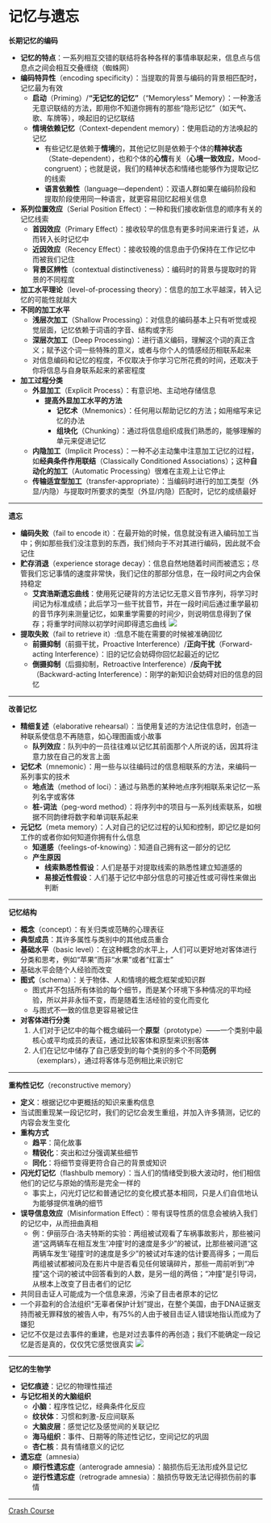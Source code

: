 # 记忆与遗忘
  **长期记忆的编码**
* **记忆的特点**：一系列相互交错的联结将各种各样的事情串联起来，信息点与信息点之间会相互交叠缠绕（蜘蛛网）
* **编码特异性**（encoding specificity）：当提取的背景与编码的背景相匹配时，记忆最为有效
  * **启动**（Priming）/**“无记忆的记忆”**（“Memoryless” Memory）：一种激活无意识联结的方法，即用你不知道你拥有的那些“隐形记忆”（如天气、歌、车牌等），唤起旧的记忆联结
  * **情境依赖记忆**（Context-dependent memory）：使用启动的方法唤起的记忆
    * 有些记忆是依赖于**情境**的，其他记忆则是依赖于个体的**精神状态**（State-dependent），也和个体的**心情**有关（**心境一致效应**，Mood-congruent）；也就是说，我们的精神状态和情绪也能够作为提取记忆的线索
    * **语言依赖性**（language—dependent）：双语人群如果在编码阶段和提取阶段使用同一种语言，就更容易回忆起相关信息
* **系列位置效应**（Serial Position Effect）：一种和我们接收新信息的顺序有关的记忆线索
  * **首因效应**（Primary Effect）：接收较早的信息有更多时间来进行复述，从而转入长时记忆中
  * **近因效应**（Recency Effect）：接收较晚的信息由于仍保持在工作记忆中而被我们记住
  * **背景区辨性**（contextual distinctiveness）：编码时的背景与提取时的背景的不同程度
* **加工水平理论**（level-of-processing theory）：信息的加工水平越深，转入记忆的可能性就越大
* **不同的加工水平**
  * **浅层次加工**（Shallow Processing）：对信息的编码基本上只有听觉或视觉层面，记忆依赖于词语的字音、结构或字形
  * **深层次加工**（Deep Processing）：进行语义编码，理解这个词的真正含义；赋予这个词一些特殊的意义，或者与你个人的情感经历相联系起来
  * 对信息编码和记忆的程度，不仅取决于你学习它所花费的时间，还取决于你将信息与自身联系起来的紧密程度
* **加工过程分类**
  * **外显加工**（Explicit Process）：有意识地、主动地存储信息
    * **提高外显加工水平的方法**
      * **记忆术**（Mnemonics）：任何用以帮助记忆的方法；如用缩写来记忆的办法
      * **组块化**（Chunking）：通过将信息组织成我们熟悉的，能够理解的单元来促进记忆
  * **内隐加工**（Implicit Process）：一种不必主动集中注意加工记忆的过程，如**经典条件作用联结**（Classically Conditioned Associations）；这种**自动化的加工**（Automatic Processing）很难在主观上让它停止
  * **传输适宜型加工**（transfer-appropriate）：当编码时进行的加工类型（外显/内隐）与提取时所要求的类型（外显/内隐）匹配时，记忆的成绩最好
---
  **遗忘**
  * **编码失败**（fail to encode it）：在最开始的时候，信息就没有进入编码加工当中；例如那些我们没注意到的东西，我们倾向于不对其进行编码，因此就不会记住
  * **贮存消退**（experience storage decay）：信息自然地随着时间而被遗忘；尽管我们忘记事情的速度非常快，我们记住的那部分信息，在一段时间之内会保持稳定
    * **艾宾浩斯遗忘曲线**：使用死记硬背的方法记忆无意义音节序列，将学习时间记为标准成绩；此后学习一些干扰音节，并在一段时间后通过重学最初的音节序列来测量记忆，如果重学需要的时间少，则说明信息得到了保存；将重学时间除以初学时间即得遗忘曲线
![](images/experiencestoragedecay.png)
  * **提取失败**（fail to retrieve it）:信息不能在需要的时候被准确回忆
    * **前摄抑制**（前摄干扰，Proactive Interference）/**正向干扰**（Forward-acting Interference）：旧的记忆会妨碍你回忆起最近的记忆
    * **倒摄抑制**（后摄抑制，Retroactive Interference）/**反向干扰**（Backward-acting Interference）：刚学的新知识会妨碍对旧的信息的回忆
---
**改善记忆**
* **精细复述**（elaborative rehearsal）：当使用复述的方法记住信息时，创造一种联系使信息不再随意，如心理图画或小故事
  * **队列效应**：队列中的一员往往难以记忆其前面那个人所说的话，因其将注意力放在自己的发言上面
* **记忆术**（mnemonic）：用一些与以往编码过的信息相联系的方法，来编码一系列事实的技术
  * **地点法**（method of loci）：通过与熟悉的某种地点序列相联系来记忆一系列名字或客体
  * **桩-词法**（peg-word method）：将序列中的项目与一系列线索联系，如根据不同韵律将数字和单词联系起来
* **元记忆**（meta memory）：人对自己的记忆过程的认知和控制，即记忆是如何工作的或者你如何知道你拥有什么信息
  * **知道感**（feelings-of-knowing）：知道自己拥有这一部分的记忆
  * **产生原因**
    * **线索熟悉性假设**：人们是基于对提取线索的熟悉性建立知道感的
    * **易接近性假设**：人们基于记忆中部分信息的可接近性或可得性来做出判断
---
**记忆结构**
* **概念**（concept）：有关归类或范畴的心理表征
* **典型成员**：其许多属性与类别中的其他成员重合
* **基础水平**（basic level）：在这种概念的水平上，人们可以更好地对客体进行分类和思考，例如“苹果”而非“水果”或者“红富士”
* 基础水平会随个人经验而改变
* **图式**（schema）：关于物体、人和情境的概念框架或知识群
  * 图式并不包括所有体验的每个细节，而是某个环境下多种情况的平均经验，所以并非永恒不变，而是随着生活经验的变化而变化
  * 与图式不一致的信息更容易被记住
* **对客体进行分类**
  1. 人们对于记忆中的每个概念编码一个**原型**（prototype）——一个类别中最核心或平均成员的表征，通过比较客体和原型来识别客体
  2. 人们在记忆中储存了自己感受到的每个类别的多个不同**范例**（exemplars），通过将客体与范例相比来识别它
---
**重构性记忆**（reconstructive memory）
* **定义**：根据记忆中更概括的知识来重构信息
* 当试图重现某一段记忆时，我们的记忆会发生重组，并加入许多猜测，记忆的内容会发生变化
* **重构方式**
  * **趋平**：简化故事
  * **精锐化**：突出和过分强调某些细节
  * **同化**：将细节变得更符合自己的背景或知识
* **闪光灯记忆**（flashbulb memory）：当人们的情绪受到极大波动时，他们相信他们的记忆与原始的情形是完全一样的
  * 事实上，闪光灯记忆和普通记忆的变化模式基本相同，只是人们自信地认为能够提供准确的细节
* **误导信息效应**（Misinformation Effect）：带有误导性质的信息会被纳入我们的记忆中，从而扭曲真相
  * 例：伊丽莎白·洛夫特斯的实验：两组被试观看了车祸事故影片，那些被问道“这两辆车在相互发生'冲撞'时的速度是多少”的被试，比那些被问道“这两辆车发生'碰撞'时的速度是多少”的被试对车速的估计要高得多；一周后两组被试都被问及在影片中是否看见任何玻璃碎片，那些一周前听到“冲撞”这个词的被试中回答看到的人数，是另一组的两倍；“冲撞”是引导词，从根本上改变了目击者们的记忆
* 共同目击证人可能成为一个信息来源，污染了目击者原本的记忆
* 一个非盈利的合法组织“无辜者保护计划”提出，在整个美国，由于DNA证据支持而被无罪释放的被告人中，有75%的人由于被目击证人错误地指认而成为了嫌犯
* 记忆不仅是过去事件的重建，也是对过去事件的再创造；我们不能确定一段记忆是否是真的，仅仅凭它感觉很真实
![](images/MisinformationEffect.png)
---
**记忆的生物学**
* **记忆痕迹**：记忆的物理性描述
* **与记忆相关的大脑组织**
  * **小脑**：程序性记忆，经典条件化反应
  * **纹状体**：习惯和刺激-反应间联系
  * **大脑皮层**：感觉记忆及感觉间的关联记忆
  * **海马组织**：事件、日期等的陈述性记忆，空间记忆的巩固
  * **杏仁核**：具有情绪意义的记忆
* **遗忘症**（amnesia）
  * **顺行性遗忘症**（anterograde amnesia）：脑损伤后无法形成外显记忆
  * **逆行性遗忘症**（retrograde amnesia）：脑损伤导致无法记得损伤前的事情
---
[Crash Course](https://www.bilibili.com/video/BV1Zs411c7W6?p=15)





